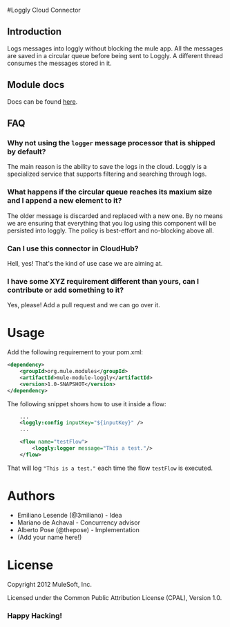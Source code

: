 #Loggly Cloud Connector

## Introduction
Logs messages into loggly without blocking the mule app. All the messages are saved in a circular queue before being sent to Loggly. A different thread consumes the messages stored in it.

## Module docs
Docs can be found [here](http://mulesoft.github.com/loggly-connector/mule/loggly-config.html).

## FAQ
### Why not using the `logger` message processor that is shipped by default?
The main reason is the ability to save the logs in the cloud. Loggly is a specialized service that supports filtering and searching through logs.

### What happens if the circular queue reaches its maxium size and I append a new element to it?
The older message is discarded and replaced with a new one. By no means we are ensuring that everything that you log using this component will be persisted into loggly. The policy is best-effort and no-blocking above all.

### Can I use this connector in CloudHub?
Hell, yes! That's the kind of use case we are aiming at.

### I have some XYZ requirement different than yours, can I contribute or add something to it?
Yes, please! Add a pull request and we can go over it.

# Usage

Add the following requirement to your pom.xml:

```xml
<dependency>
    <groupId>org.mule.modules</groupId>
    <artifactId>mule-module-loggly</artifactId>
    <version>1.0-SNAPSHOT</version>
</dependency>
```

The following snippet shows how to use it inside a flow:

```xml
    ...
    <loggly:config inputKey="${inputKey}" />
    ...

    <flow name="testFlow">
        <loggly:logger message="This a test."/>
    </flow>
```

That will log `"This is a test."` each time the flow `testFlow` is executed. 


# Authors

  * Emiliano Lesende (@3miliano) - Idea
  * Mariano de Achaval - Concurrency advisor
  * Alberto Pose (@thepose) - Implementation
  * (Add your name here!)

# License
Copyright 2012 MuleSoft, Inc.

Licensed under the Common Public Attribution License (CPAL), Version 1.0.

### Happy Hacking!

